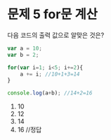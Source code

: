 
# 문제 5 for문 계산

다음 코드의 출력 값으로 알맞은 것은?

```jsx
var a = 10;
var b = 2;

for(var i=1; i<5; i+=2){
    a += i; //10+1+3=14
}

console.log(a+b); //14+2=16
```

1)  10
2)  12
3)  14
4)  16 //정답
